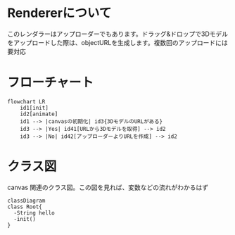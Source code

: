 # Rendererについて
このレンダラーはアップローダーでもあります。ドラッグ&ドロップで3Dモデルをアップロードした際は、objectURLを生成します。複数回のアップロードには要対応

# フローチャート

```mermaid
flowchart LR
    id1[init]
    id2[animate]
    id1 --> |canvasの初期化| id3{3DモデルのURLがある}
    id3 --> |Yes| id41[URLから3Dモデルを取得] --> id2
    id3 --> |No| id42[アップローダーよりURLを作成] --> id2
```

# クラス図

canvas 関連のクラス図。この図を見れば、変数などの流れがわかるはず

```mermaid
classDiagram
class Root{
  -String hello
  -init()
}
```